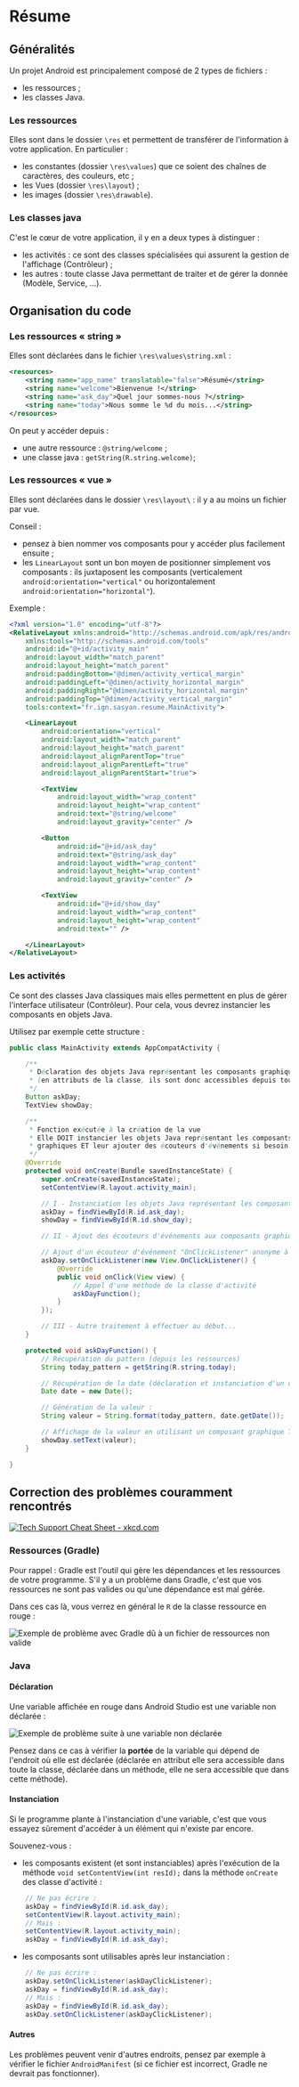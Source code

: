 # Résume

## Généralités

Un projet Android est principalement composé de 2 types de fichiers :
* les ressources ;
* les classes Java.

### Les ressources

Elles sont dans le dossier `\res` et permettent de transférer de l'information à votre application. En particulier :
* les constantes (dossier `\res\values`) que ce soient des chaînes de caractères, des couleurs, etc ;
* les Vues (dossier `\res\layout`) ;
* les images (dossier `\res\drawable`).

### Les classes java

C'est le cœur de votre application, il y en a deux types à distinguer :
* les activités : ce sont des classes spécialisées qui assurent la gestion de l'affichage (Contrôleur) ;
* les autres : toute classe Java permettant de traiter et de gérer la donnée (Modèle, Service, ...).

## Organisation du code

### Les ressources « string »

Elles sont déclarées dans le fichier `\res\values\string.xml` :

```xml
<resources>
    <string name="app_name" translatable="false">Résumé</string>
    <string name="welcome">Bienvenue !</string>
    <string name="ask_day">Quel jour sommes-nous ?</string>
    <string name="today">Nous somme le %d du mois...</string>
</resources>
```

On peut y accéder depuis :
* une autre ressource : `@string/welcome` ;
* une classe java : `getString(R.string.welcome)`;

### Les ressources « vue »

Elles sont déclarées dans le dossier `\res\layout\` : il y a au moins un fichier par vue.

Conseil :
* pensez à bien nommer vos composants pour y accéder plus facilement ensuite ;
* les `LinearLayout` sont un bon moyen de positionner simplement vos composants : ils juxtaposent les composants (verticalement `android:orientation="vertical"` ou horizontalement `android:orientation="horizontal"`).

Exemple :
```xml
<?xml version="1.0" encoding="utf-8"?>
<RelativeLayout xmlns:android="http://schemas.android.com/apk/res/android"
    xmlns:tools="http://schemas.android.com/tools"
    android:id="@+id/activity_main"
    android:layout_width="match_parent"
    android:layout_height="match_parent"
    android:paddingBottom="@dimen/activity_vertical_margin"
    android:paddingLeft="@dimen/activity_horizontal_margin"
    android:paddingRight="@dimen/activity_horizontal_margin"
    android:paddingTop="@dimen/activity_vertical_margin"
    tools:context="fr.ign.sasyan.resume.MainActivity">

    <LinearLayout
        android:orientation="vertical"
        android:layout_width="match_parent"
        android:layout_height="match_parent"
        android:layout_alignParentTop="true"
        android:layout_alignParentLeft="true"
        android:layout_alignParentStart="true">

        <TextView
            android:layout_width="wrap_content"
            android:layout_height="wrap_content"
            android:text="@string/welcome"
            android:layout_gravity="center" />

        <Button
            android:id="@+id/ask_day"
            android:text="@string/ask_day"
            android:layout_width="wrap_content"
            android:layout_height="wrap_content"
            android:layout_gravity="center" />

        <TextView
            android:id="@+id/show_day"
            android:layout_width="wrap_content"
            android:layout_height="wrap_content"
            android:text="" />

    </LinearLayout>
</RelativeLayout>
```

### Les activités

Ce sont des classes Java classiques mais elles permettent en plus de gérer l'interface utilisateur (Contrôleur). Pour cela, vous devrez instancier les composants en objets Java.

Utilisez par exemple cette structure :

```java
public class MainActivity extends AppCompatActivity {

    /**
     * Déclaration des objets Java représentant les composants graphiques
     * (en attributs de la classe, ils sont donc accessibles depuis toutes les méthodes)
     */
    Button askDay;
    TextView showDay;

    /**
     * Fonction exécutée à la création de la vue
     * Elle DOIT instancier les objets Java représentant les composants
     * graphiques ET leur ajouter des écouteurs d'événements si besoin.
     */
    @Override
    protected void onCreate(Bundle savedInstanceState) {
        super.onCreate(savedInstanceState);
        setContentView(R.layout.activity_main);

        // I - Instanciation les objets Java représentant les composants graphiques
        askDay = findViewById(R.id.ask_day);
        showDay = findViewById(R.id.show_day);

        // II - Ajout des écouteurs d'événements aux composants graphiques représentés par des objets Java

        // Ajout d'un écouteur d'événement "OnClickListener" anonyme à l'objet "Button" askDay représentant le composant "Button" "ask_day"
        askDay.setOnClickListener(new View.OnClickListener() {
            @Override
            public void onClick(View view) {
                // Appel d'une méthode de la classe d'activité
                askDayFunction();
            }
        });

        // III - Autre traitement à effectuer au début...
    }

    protected void askDayFunction() {
        // Récupération du pattern (depuis les ressources)
        String today_pattern = getString(R.string.today);

        // Récupération de la date (déclaration et instanciation d'un objet Date)
        Date date = new Date();

        // Génération de la valeur :
        String valeur = String.format(today_pattern, date.getDate());

        // Affichage de la valeur en utilisant un composant graphique TextView :
        showDay.setText(valeur);
    }

}
```

## Correction des problèmes couramment rencontrés

[![Tech Support Cheat Sheet - xkcd.com](https://imgs.xkcd.com/comics/tech_support_cheat_sheet.png "Tech Support Cheat Sheet - xkcd.com")](https://xkcd.com/627/)

### Ressources (Gradle)

Pour rappel : Gradle est l'outil qui gère les dépendances et les ressources de votre programme. S'il y a un problème dans Gradle, c'est que vos ressources ne sont pas valides ou qu'une dépendance est mal gérée.

Dans ces cas là, vous verrez en général le `R` de la classe ressource en rouge :

![Exemple de problème avec Gradle dû à un fichier de ressources non valide](screens/1_erreur_r.png "Exemple de problème avec Gradle dû à un fichier de ressources non valide")

### Java

#### Déclaration

Une variable affichée en rouge dans Android Studio est une variable non déclarée :

![Exemple de problème suite à une variable non déclarée](screens/2_erreur_declaration.png "Exemple de problème suite à une variable non déclarée")

Pensez dans ce cas à vérifier la **portée** de la variable qui dépend de l'endroit où elle est déclarée (déclarée en attribut elle sera accessible dans toute la classe, déclarée dans un méthode, elle ne sera accessible que dans cette méthode).

#### Instanciation

Si le programme plante à l'instanciation d'une variable, c'est que vous essayez sûrement d'accéder à un élément qui n'existe par encore.

Souvenez-vous :

* les composants existent (et sont instanciables) après l'exécution de la méthode `void setContentView(int resId);` dans la méthode `onCreate` des classe d'activité :

```java
    // Ne pas écrire :
    askDay = findViewById(R.id.ask_day);
    setContentView(R.layout.activity_main);
    // Mais :
    setContentView(R.layout.activity_main);
    askDay = findViewById(R.id.ask_day);
```

* les composants sont utilisables après leur instanciation :

```java
    // Ne pas écrire :
    askDay.setOnClickListener(askDayClickListener);
    askDay = findViewById(R.id.ask_day);
    // Mais :
    askDay = findViewById(R.id.ask_day);
    askDay.setOnClickListener(askDayClickListener);
```

#### Autres

Les problèmes peuvent venir d'autres endroits, pensez par exemple à vérifier le fichier `AndroidManifest` (si ce fichier est incorrect, Gradle ne devrait pas fonctionner).
